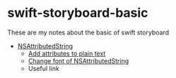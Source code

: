 # swift-storyboard-basic
These are my notes about the basic of swift storyboard

- [NSAttributedString](NSAttributedString/) 
  * [Add attributes to plain text](NSAttributedString/add_Attributes.md)      
  * [Change font of NSAttributedString](NSAttributedString/changingfontsizeofattributedString.md)    
  *  Useful link     
